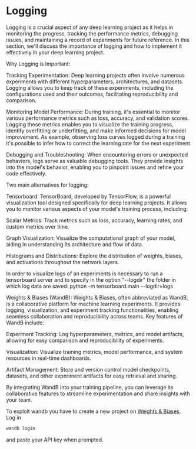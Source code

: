 # Logging

Logging is a crucial aspect of any deep learning project as it helps in monitoring the progress, tracking the performance metrics, debugging issues, and maintaining a record of experiments for future reference. In this section, we'll discuss the importance of logging and how to implement it effectively in your deep learning project.

Why Logging is Important:

Tracking Experimentation: Deep learning projects often involve numerous experiments with different hyperparameters, architectures, and datasets. Logging allows you to keep track of these experiments, including the configurations used and their outcomes, facilitating reproducibility and comparison.

Monitoring Model Performance: During training, it's essential to monitor various performance metrics such as loss, accuracy, and validation scores. Logging these metrics enables you to visualize the training progress, identify overfitting or underfitting, and make informed decisions for model improvement. As example, observing loss curves logged during a training it's possible to infer how to correct the learning rate for the next experiment

Debugging and Troubleshooting: When encountering errors or unexpected behaviors, logs serve as valuable debugging tools. They provide insights into the model's behavior, enabling you to pinpoint issues and refine your code effectively.

Two main alternatives for logging:

Tensorboard:
TensorBoard, developed by TensorFlow, is a powerful visualization tool designed specifically for deep learning projects. It allows you to monitor various aspects of your model's training process, including:

Scalar Metrics: Track metrics such as loss, accuracy, learning rates, and custom metrics over time.

Graph Visualization: Visualize the computational graph of your model, aiding in understanding its architecture and flow of data.

Histograms and Distributions: Explore the distribution of weights, biases, and activations throughout the network layers.

In order to visualize logs of an experiments is necessary to run a tensorboard server and to specify in the option "--logdir" the folder in which log data are saved: 
python -m tensorboard.main --logdir=logs

Weights & Biases (WandB):
Weights & Biases, often abbreviated as WandB, is a collaborative platform for machine learning experiments. It provides logging, visualization, and experiment tracking functionalities, enabling seamless collaboration and reproducibility across teams. Key features of WandB include:

Experiment Tracking: Log hyperparameters, metrics, and model artifacts, allowing for easy comparison and reproducibility of experiments.

Visualization: Visualize training metrics, model performance, and system resources in real-time dashboards.

Artifact Management: Store and version control model checkpoints, datasets, and other experiment artifacts for easy retrieval and sharing.

By integrating WandB into your training pipeline, you can leverage its collaborative features to streamline experimentation and share insights with your team.

To exploit wandb you have to create a new project on [Weights & Biases](https://wandb.ai/site).  
Log in 
```sh
wandb login 
```
and paste your API key when prompted.
